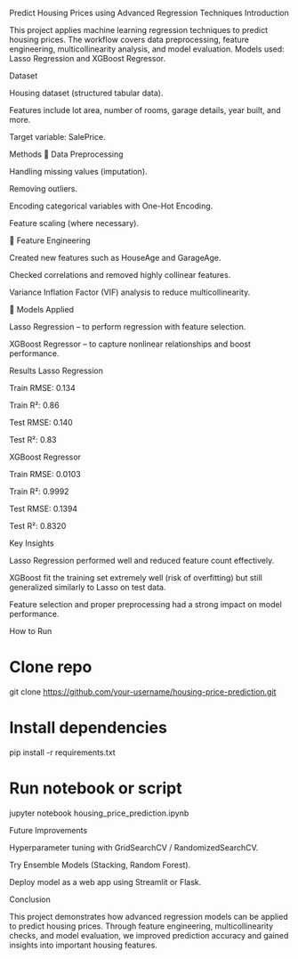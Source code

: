  Predict Housing Prices using Advanced Regression Techniques
 Introduction

This project applies machine learning regression techniques to predict housing prices.
The workflow covers data preprocessing, feature engineering, multicollinearity analysis, and model evaluation.
Models used: Lasso Regression and XGBoost Regressor.

Dataset

Housing dataset (structured tabular data).

Features include lot area, number of rooms, garage details, year built, and more.

Target variable: SalePrice.

Methods
🔹 Data Preprocessing

Handling missing values (imputation).

Removing outliers.

Encoding categorical variables with One-Hot Encoding.

Feature scaling (where necessary).

🔹 Feature Engineering

Created new features such as HouseAge and GarageAge.

Checked correlations and removed highly collinear features.

Variance Inflation Factor (VIF) analysis to reduce multicollinearity.

🔹 Models Applied

Lasso Regression – to perform regression with feature selection.

XGBoost Regressor – to capture nonlinear relationships and boost performance.

Results
Lasso Regression

Train RMSE: 0.134

Train R²: 0.86

Test RMSE: 0.140

Test R²: 0.83

XGBoost Regressor

Train RMSE: 0.0103

Train R²: 0.9992

Test RMSE: 0.1394

Test R²: 0.8320

Key Insights

Lasso Regression performed well and reduced feature count effectively.

XGBoost fit the training set extremely well (risk of overfitting) but still generalized similarly to Lasso on test data.

Feature selection and proper preprocessing had a strong impact on model performance.

 How to Run
# Clone repo
git clone https://github.com/your-username/housing-price-prediction.git  

# Install dependencies
pip install -r requirements.txt  

# Run notebook or script
jupyter notebook housing_price_prediction.ipynb

Future Improvements

Hyperparameter tuning with GridSearchCV / RandomizedSearchCV.

Try Ensemble Models (Stacking, Random Forest).

Deploy model as a web app using Streamlit or Flask.

Conclusion

This project demonstrates how advanced regression models can be applied to predict housing prices.
Through feature engineering, multicollinearity checks, and model evaluation, we improved prediction accuracy and gained insights into important housing features.
